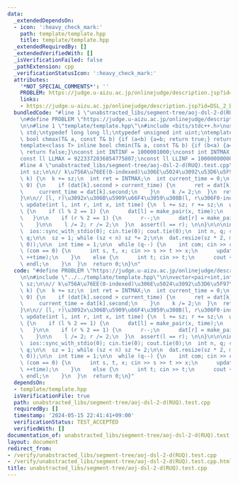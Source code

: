 ```yaml
---
data:
  _extendedDependsOn:
  - icon: ':heavy_check_mark:'
    path: template/template.hpp
    title: template/template.hpp
  _extendedRequiredBy: []
  _extendedVerifiedWith: []
  _isVerificationFailed: false
  _pathExtension: cpp
  _verificationStatusIcon: ':heavy_check_mark:'
  attributes:
    '*NOT_SPECIAL_COMMENTS*': ''
    PROBLEM: https://judge.u-aizu.ac.jp/onlinejudge/description.jsp?id=DSL_2_D
    links:
    - https://judge.u-aizu.ac.jp/onlinejudge/description.jsp?id=DSL_2_D
  bundledCode: "#line 1 \"unabstracted_libs/segment-tree/aoj-dsl-2-d(RUQ).test.cpp\"\
    \n#define PROBLEM \"https://judge.u-aizu.ac.jp/onlinejudge/description.jsp?id=DSL_2_D\"\
    \n\n#line 1 \"template/template.hpp\"\n#include <bits/stdc++.h>\nusing namespace\
    \ std;\ntypedef long long ll;\ntypedef unsigned int uint;\ntemplate<class T> inline\
    \ bool chmax(T& a, const T& b) {if (a<b) {a=b; return true;} return false;}\n\
    template<class T> inline bool chmin(T& a, const T& b) {if (b<a) {a=b; return true;}\
    \ return false;}\nconst int INTINF = 1000001000;\nconst int INTMAX = 2147483647;\n\
    const ll LLMAX = 9223372036854775807;\nconst ll LLINF = 1000000000000000000;\n\
    #line 4 \"unabstracted_libs/segment-tree/aoj-dsl-2-d(RUQ).test.cpp\"\n\nvector<pair<int,int>>dat;\n\
    int sz;\n\n// k\u756A\u76EE(0-indexed)\u306E\u5024\u3092\u53D6\u5F97\nint get(int\
    \ k) {\n  k += sz;\n  int ret = INTMAX;\n  int current_time = 0;\n  while (k >\
    \ 0) {\n    if (dat[k].second > current_time) {\n      ret = dat[k].first;\n \
    \     current_time = dat[k].second;\n    }\n    k /= 2;\n  }\n  return ret;\n\
    }\n\n// [l, r)\u3092x\u306B\u5909\u66F4\u3059\u308B(l, r\u306F0-indexed)\nvoid\
    \ update(int l, int r, int x, int time) {\n  l += sz; r += sz;\n  while (l < r)\
    \ {\n    if (l % 2 == 1) {\n      dat[l] = make_pair(x, time);\n      l++;\n \
    \   }\n\n    if (r % 2 == 1) {\n      r--;\n      dat[r] = make_pair(x, time);\n\
    \    }\n\n    l /= 2; r /= 2;\n  }\n  assert(l == r); \n\n}\n\n\nint main() {\n\
    \  ios::sync_with_stdio(0); cin.tie(0); cout.tie(0);\n  int n, q; cin >> n >>\
    \ q;\n\n  sz = 1; while (sz < n) sz *= 2;\n\n  dat.resize(sz * 2, make_pair(INTMAX,\
    \ 0));\n\n  int time = 1;\n\n  while (q--) {\n    int com; cin >> com;\n    if\
    \ (com == 0) {\n      int s, t, x; cin >> s >> t >> x;\n      update(s, t+1, x,\
    \ ++time);\n    }\n    else {\n      int t; cin >> t;\n      cout << get(t) <<\
    \ endl;\n    }\n  }\n  return 0;\n}\n"
  code: "#define PROBLEM \"https://judge.u-aizu.ac.jp/onlinejudge/description.jsp?id=DSL_2_D\"\
    \n\n#include \"../../template/template.hpp\"\n\nvector<pair<int,int>>dat;\nint\
    \ sz;\n\n// k\u756A\u76EE(0-indexed)\u306E\u5024\u3092\u53D6\u5F97\nint get(int\
    \ k) {\n  k += sz;\n  int ret = INTMAX;\n  int current_time = 0;\n  while (k >\
    \ 0) {\n    if (dat[k].second > current_time) {\n      ret = dat[k].first;\n \
    \     current_time = dat[k].second;\n    }\n    k /= 2;\n  }\n  return ret;\n\
    }\n\n// [l, r)\u3092x\u306B\u5909\u66F4\u3059\u308B(l, r\u306F0-indexed)\nvoid\
    \ update(int l, int r, int x, int time) {\n  l += sz; r += sz;\n  while (l < r)\
    \ {\n    if (l % 2 == 1) {\n      dat[l] = make_pair(x, time);\n      l++;\n \
    \   }\n\n    if (r % 2 == 1) {\n      r--;\n      dat[r] = make_pair(x, time);\n\
    \    }\n\n    l /= 2; r /= 2;\n  }\n  assert(l == r); \n\n}\n\n\nint main() {\n\
    \  ios::sync_with_stdio(0); cin.tie(0); cout.tie(0);\n  int n, q; cin >> n >>\
    \ q;\n\n  sz = 1; while (sz < n) sz *= 2;\n\n  dat.resize(sz * 2, make_pair(INTMAX,\
    \ 0));\n\n  int time = 1;\n\n  while (q--) {\n    int com; cin >> com;\n    if\
    \ (com == 0) {\n      int s, t, x; cin >> s >> t >> x;\n      update(s, t+1, x,\
    \ ++time);\n    }\n    else {\n      int t; cin >> t;\n      cout << get(t) <<\
    \ endl;\n    }\n  }\n  return 0;\n}"
  dependsOn:
  - template/template.hpp
  isVerificationFile: true
  path: unabstracted_libs/segment-tree/aoj-dsl-2-d(RUQ).test.cpp
  requiredBy: []
  timestamp: '2024-05-15 22:41:41+09:00'
  verificationStatus: TEST_ACCEPTED
  verifiedWith: []
documentation_of: unabstracted_libs/segment-tree/aoj-dsl-2-d(RUQ).test.cpp
layout: document
redirect_from:
- /verify/unabstracted_libs/segment-tree/aoj-dsl-2-d(RUQ).test.cpp
- /verify/unabstracted_libs/segment-tree/aoj-dsl-2-d(RUQ).test.cpp.html
title: unabstracted_libs/segment-tree/aoj-dsl-2-d(RUQ).test.cpp
---
```

